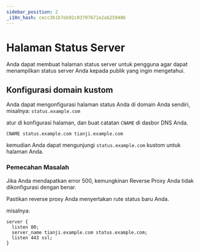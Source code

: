 ```yaml
---
sidebar_position: 2
_i18n_hash: cecc3b1b7eb92c03797671e2ab259486
---
```

# Halaman Status Server

Anda dapat membuat halaman status server untuk pengguna agar dapat menampilkan status server Anda kepada publik yang ingin mengetahui.

## Konfigurasi domain kustom

Anda dapat mengonfigurasi halaman status Anda di domain Anda sendiri, misalnya: `status.example.com`

atur di konfigurasi halaman, dan buat catatan `CNAME` di dasbor DNS Anda.

```
CNAME status.example.com tianji.example.com
```

kemudian Anda dapat mengunjungi `status.example.com` kustom untuk halaman Anda.

### Pemecahan Masalah

Jika Anda mendapatkan error 500, kemungkinan Reverse Proxy Anda tidak dikonfigurasi dengan benar.

Pastikan reverse proxy Anda menyertakan rute status baru Anda.

misalnya:
```
server {
  listen 80;
  server_name tianji.example.com status.example.com;
  listen 443 ssl;
}
```
